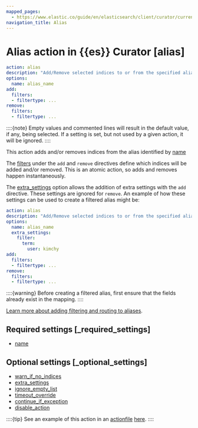 ```yaml
---
mapped_pages:
  - https://www.elastic.co/guide/en/elasticsearch/client/curator/current/alias.html
navigation_title: Alias
---
```


# Alias action in {{es}} Curator [alias]

```yaml
action: alias
description: "Add/Remove selected indices to or from the specified alias"
options:
  name: alias_name
add:
  filters:
  - filtertype: ...
remove:
  filters:
  - filtertype: ...
```

::::{note}
Empty values and commented lines will result in the default value, if any, being selected.  If a setting is set, but not used by a given action, it will be ignored.
::::


This action adds and/or removes indices from the alias identified by [name](/reference/option_name.md)

The [filters](/reference/filters.md) under the `add` and `remove` directives define which indices will be added and/or removed.  This is an atomic action, so adds and removes happen instantaneously.

The [extra_settings](/reference/option_extra_settings.md) option allows the addition of extra settings with the `add` directive.  These settings are ignored for `remove`.  An example of how these settings can be used to create a filtered alias might be:

```yaml
action: alias
description: "Add/Remove selected indices to or from the specified alias"
options:
  name: alias_name
  extra_settings:
    filter:
      term:
        user: kimchy
add:
  filters:
  - filtertype: ...
remove:
  filters:
  - filtertype: ...
```

::::{warning}
Before creating a filtered alias, first ensure that the fields already exist in the mapping.
::::


[Learn more about adding filtering and routing to aliases](docs-content://manage-data/data-store/aliases.md).

## Required settings [_required_settings]

* [name](/reference/option_name.md)


## Optional settings [_optional_settings]

* [warn_if_no_indices](/reference/option_warn_if_no_indices.md)
* [extra_settings](/reference/option_extra_settings.md)
* [ignore_empty_list](/reference/option_ignore_empty.md)
* [timeout_override](/reference/option_timeout_override.md)
* [continue_if_exception](/reference/option_continue.md)
* [disable_action](/reference/option_disable.md)

::::{tip}
See an example of this action in an [actionfile](/reference/actionfile.md) [here](/reference/ex_alias.md).
::::



